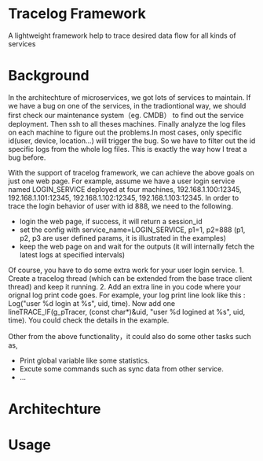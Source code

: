 # Tracelog Framework
A lightweight framework help to trace desired data flow for all kinds of services

# Background
In the architechture of microservices, we got lots of services to maintain. If we have a bug on one of the services, in the tradiontional way, we should first check our maintenance system（eg. CMDB） to find out the service deployment. Then ssh to all theses machines. Finally analyze the log files on each machine to figure out the problems.In most cases, only specific id(user, device, location...) will trigger the bug. So we have to filter out the id specific logs from the whole log files. This is exactly the way how I treat a bug before.<br>

With the support of tracelog framework, we can achieve the above goals on just one web page. For example, assume we have a user login service named LOGIN_SERVICE deployed at four machines, 192.168.1.100:12345, 192.168.1.101:12345, 192.168.1.102:12345, 192.168.1.103:12345. In order to trace the login behavior of user with id 888, we need to the following.
* login the web page, if success, it will return a session_id
* set the config with service_name=LOGIN_SERVICE, p1=1, p2=888 (p1, p2, p3 are user defined params, it is illustrated in the examples)
* keep the web page on and wait for the outputs (it will internally fetch the latest logs at specified intervals)

Of course, you have to do some extra work for your user login service. 1. Create a tracelog thread (which can be extended from the base trace client thread) and keep it running. 2. Add an extra line in you code where your orignal log print code goes. For example, your log print line look like this : Log("user %d login at %s", uid, time). Now add one lineTRACE_IF(g_pTracer, (const char*)&uid, "user %d logined at %s", uid, time). You could check the details in the example.<br>

Other from the above functionality，it could also do some other tasks such as,
* Print global variable like some statistics.
* Excute some commands such as sync data from other service.
* ...

# Architechture

# Usage

